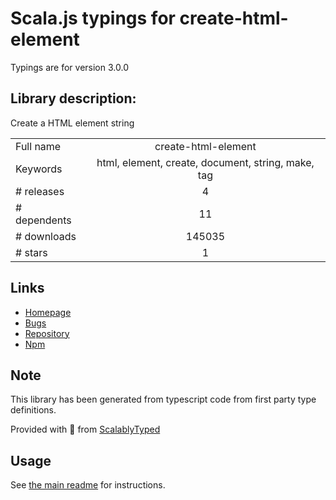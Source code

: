 
# Scala.js typings for create-html-element

Typings are for version 3.0.0

## Library description:
Create a HTML element string

|                    |                 |
| ------------------ | :-------------: |
| Full name          | create-html-element |
| Keywords           | html, element, create, document, string, make, tag |
| # releases         | 4 |
| # dependents       | 11 |
| # downloads        | 145035 |
| # stars            | 1 |

## Links
- [Homepage](https://github.com/sindresorhus/create-html-element#readme)
- [Bugs](https://github.com/sindresorhus/create-html-element/issues)
- [Repository](https://github.com/sindresorhus/create-html-element)
- [Npm](https://www.npmjs.com/package/create-html-element)
    


## Note
This library has been generated from typescript code from first party type definitions.

Provided with :purple_heart: from [ScalablyTyped](https://github.com/oyvindberg/ScalablyTyped)

## Usage
See [the main readme](../../readme.md) for instructions.


